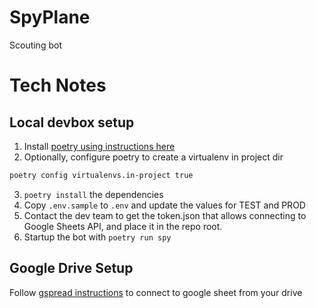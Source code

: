 # SpyPlane

Scouting bot

# Tech Notes

## Local devbox setup

1. Install [poetry using instructions here](https://python-poetry.org/docs/#installation)
2. Optionally, configure poetry to create a virtualenv in project dir

```bash
poetry config virtualenvs.in-project true
```

3. `poetry install` the dependencies
4. Copy `.env.sample` to `.env` and update the values for TEST and PROD
5. Contact the dev team to get the token.json that allows connecting to Google Sheets API, 
and place it in the repo root.
6. Startup the bot with `poetry run spy`

## Google Drive Setup

Follow [gspread instructions](https://docs.gspread.org/en/latest/oauth2.html)
to connect to google sheet from your drive

